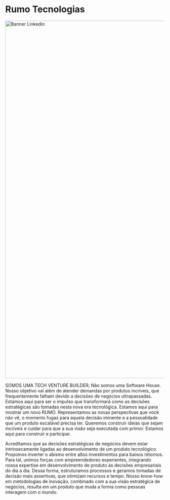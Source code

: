 # Rumo Tecnologias

<img width="1128" alt="Banner Linkedin" src="https://github.com/user-attachments/assets/02dba516-852e-4f72-bd81-bde9fa09c9ec">

SOMOS UMA TECH VENTURE BUILDER; Não somos uma Software House. Nosso objetivo vai além de atender demandas por produtos incríveis, que frequentemente falham devido a decisões de negócios ultrapassadas. Estamos aqui para ser o impulso que transformará como as decisões estratégicas são tomadas nesta nova era tecnológica. Estamos aqui para mostrar um novo RUMO. Representamos as novas perspectivas que você não vê, o momento fugaz para aquela decisão iminente e a pessoalidade que um produto escalável precisa ter. Queremos construir ideias que sejam incriveis e cuidar para que a sua visão seja executada com primor. Estamos aqui para construir e participar.

Acreditamos que as decisões estratégicas de negócios devem estar intrinsecamente ligadas ao desenvolvimento de um produto tecnológico. Propomos inverter o abismo entre altos investimentos para baixos retornos. Para tal, unimos forças com empreendedores experientes, integrando nossa expertise em desenvolvimento de produto às decisões empresariais do dia a dia. Dessa forma, estruturamos processos e geramos tomadas de decisão mais assertivas, que otimizam recursos e tempo. Nosso know-how em metodologias de inovação, combinado com a sua visão estratégica de negócios, resulta em um produto que muda a forma como pessoas interagem com o mundo.
